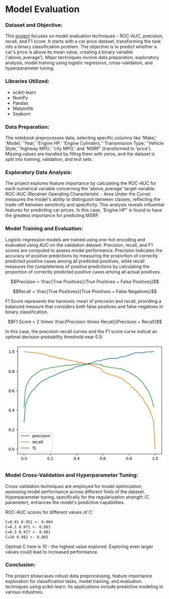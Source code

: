 # Model Evaluation

### Dataset and Objective:
This [project](https://github.com/JasonDahl/mlzoomcamp-homework/blob/main/homework-4/04-ml-evaluation-homework.ipynb "View project notebook") focuses on model evaluation techniques - ROC-AUC, precision, recall, and F1 score.  It starts with a car price dataset, transforming the task into a binary classification problem. The objective is to predict whether a car's price is above its mean value, creating a binary variable ('above_average'). Major techniques involve data preparation, exploratory analysis, model training using logistic regression, cross-validation, and hyperparameter tuning.

### Libraries Utilized:
- scikit-learn
- NumPy
- Pandas
- Matplotlib
- Seaborn

### Data Preparation:
The notebook preprocesses data, selecting specific columns like 'Make,' 'Model,' 'Year,' 'Engine HP,' 'Engine Cylinders,' 'Transmission Type,' 'Vehicle Style,' 'highway MPG,' 'city MPG,' and 'MSRP' (transformed to 'price'). Missing values are handled by filling them with zeros, and the dataset is split into training, validation, and test sets.

### Exploratory Data Analysis:
The project explores feature importance by calculating the ROC-AUC for each numerical variable concerning the 'above_average' target variable. ROC-AUC (Receiver Operating Characteristic - Area Under the Curve) measures the model's ability to distinguish between classes, reflecting the trade-off between sensitivity and specificity. This analysis reveals influential features for predicting car prices.  In this case, 'Engine HP" is found to have the greatest importance for predicting MSRP.

### Model Training and Evaluation:
Logistic regression models are trained using one-hot encoding and evaluated using AUC on the validation dataset. Precision, recall, and F1 scores are computed to assess model performance.  Precision indicates the accuracy of positive predictions by measuring the proportion of correctly predicted positive cases among all predicted positives, while recall measures the completeness of positive predictions by calculating the proportion of correctly predicted positive cases among all actual positives.

$$Precision = \frac{True Positives}{True Positives + False Positives}$$

$$Recall = \frac{True Positives}{True Positives + False Negatives}$$

F1 Score represents the harmonic mean of precision and recall, providing a balanced measure that considers both false positives and false negatives in binary classification.

$$F1 Score = 2 \times \frac{Precision \times Recall}{Precision + Recall}$$

In this case, the precision-recall curves and the F1 score curve indicat an optimal decision probability threshold near 0.5:

![Precision, recall, and F1 curves](https://github.com/JasonDahl/mlzoomcamp-homework/blob/main/homework-4/HW4_F1.png)

### Model Cross-Validation and Hyperparameter Tuning:
Cross-validation techniques are employed for model optimization, assessing model performance across different folds of the dataset. Hyperparameter tuning, specifically for the regularization strength (C parameter), enhances the model's predictive capabilities.

ROC-AUC scores for different values of C:
```
C=0.01 0.952 +- 0.004
C=0.1 0.971 +- 0.003
C=0.5 0.977 +- 0.001
C=10 0.982 +- 0.003
```

Optimal C here is 10 - the highest value explored.  Exploring even larger values could lead to increased performance.

### Conclusion:
The project showcases robust data preprocessing, feature importance exploration for classification tasks, model training, and evaluation techniques using scikit-learn. Its applications include predictive modeling in various industries.

